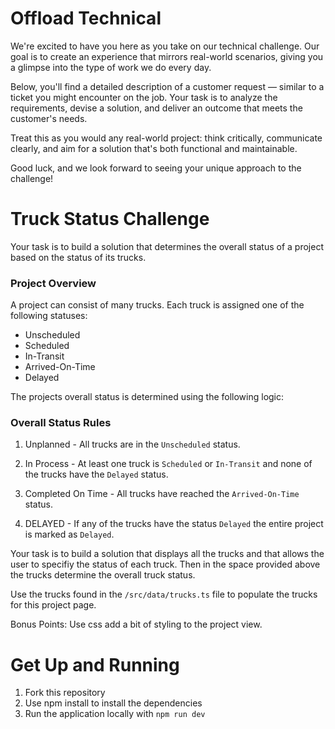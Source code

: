 # Offload Technical 

We're excited to have you here as you take on our technical challenge. Our goal is to create an experience that mirrors real-world scenarios, giving you a glimpse into the type of work we do every day.

Below, you'll find a detailed description of a customer request — similar to a ticket you might encounter on the job. Your task is to analyze the requirements, devise a solution, and deliver an outcome that meets the customer's needs.

Treat this as you would any real-world project: think critically, communicate clearly, and aim for a solution that's both functional and maintainable.

Good luck, and we look forward to seeing your unique approach to the challenge!

# Truck Status Challenge

Your task is to build a solution that determines the overall status of a project based on the status of its trucks.

### Project Overview

A project can consist of many trucks. Each truck is assigned one of the following statuses:

- Unscheduled
- Scheduled
- In-Transit
- Arrived-On-Time
- Delayed

The projects overall status is determined using the following logic:

### Overall Status Rules

1. Unplanned - All trucks are in the `Unscheduled` status.

2. In Process - At least one truck is `Scheduled` or `In-Transit` and none of the trucks have the `Delayed` status.

3. Completed On Time - All trucks have reached the `Arrived-On-Time` status.

4. DELAYED - If any of the trucks have the status `Delayed` the entire project is marked as `Delayed`. 

Your task is to build a solution that displays all the trucks and that allows the user to specifiy the status of each truck. Then in the space provided above the trucks determine the overall truck status. 

Use the trucks found in the `/src/data/trucks.ts` file to populate the trucks for this project page.

Bonus Points: Use css add a bit of styling to the project view.


# Get Up and Running

1. Fork this repository
2. Use npm install to install the dependencies
3. Run the application locally with `npm run dev`